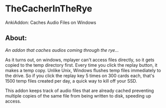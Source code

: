 # TheCacherInTheRye
AnkiAddon: Caches Audio Files on Windows

## About:
<i>An addon that caches audios coming through the rye...</i>

As it turns out, on windows, mplayer can't access files directly, so it gets copied to the temp directory first. Every time you click the replay button, it makes a temp copy. Unlike Unix, Windows flushes temp files immediately to the drive. So if you click the replay key 5 times on 300 cards each, that's 1500 temp files created per day, a quick way to kill off your SSD.

This addon keeps track of audio files that are already cached preventing multiple copies of the same file from being written to disk, speeding up access.

